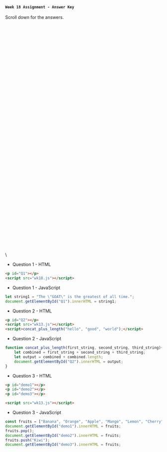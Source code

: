 **`Week 18 Assignment - Answer Key`**
\
\
Scroll down for the answers.
\
\
\
\
\
\
\
\
\
\
\
\
\
\
\
\
\
\
\
\
\
\
\
\
\
\
\
\
\
\
\
\
\
\
\
\
\
\
\
\
\
\
\
\
\
\

- Question 1 - HTML
```html
<p id="Q1"></p>
<script src="wk18.js"></script>
```
- Question 1 - JavaScript
```js
let string1 = "The \"GOAT\" is the greatest of all time.";
document.getElementById("Q1").innerHTML = string1;
```

- Question 2 - HTML
```html
<p id="Q2"></p>
<script src="wk13.js"></script>  
<script>concat_plus_length("hello", "good", "world");</script>
```
- Question 2 - JavaScript
```js
function concat_plus_length(first_string, second_string, third_string){
    let combined = first_string + second_string + third_string;
    let output = combined + combined.length;
    document.getElementById("Q2").innerHTML = output;
}
```

- Question 3 - HTML
```html
<p id="demo1"></p>
<p id="demo2"></p>
<p id="demo3"></p>

<script src="wk13.js"></script>  
```
- Question 3 - JavaScript
```js
const fruits = ["Banana", "Orange", "Apple", "Mango", "Lemon", "Cherry"];
document.getElementById("demo1").innerHTML = fruits;
fruits.pop();
document.getElementById("demo2").innerHTML = fruits;
fruits.push("Kiwi");
document.getElementById("demo3").innerHTML = fruits;
```
